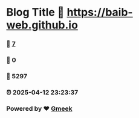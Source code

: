 # Blog Title :link: https://baib-web.github.io 
### :page_facing_up: [7](https://baib-web.github.io/tag.html) 
### :speech_balloon: 0 
### :hibiscus: 5297 
### :alarm_clock: 2025-04-12 23:23:37 
### Powered by :heart: [Gmeek](https://github.com/Meekdai/Gmeek)
